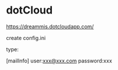 # dotCloud
https://dreammis.dotcloudapp.com/

create config.ini

type:


[mailInfo]
user:xxx@xxx.com
password:xxx

